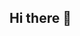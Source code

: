 ## Hi there 👋

<!--
**shubhamgiri70/shubhamgiri70** is a ✨ _special_ ✨ repository because its `README.md` (this file) appears on your GitHub profile.

Here are some ideas to get you started:

- 🔭 I’m currently working on ...
- 🌱 I’m currently learning - Full Stack Web Development
- 💬 Ask me about - HTML, CSS, JavaScript, React, and NodeJS.
- 📫 How to reach me: shubhamgiri7631.sg@gmail.com
-->

